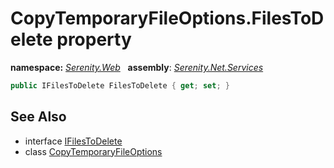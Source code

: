 # CopyTemporaryFileOptions.FilesToDelete property
**namespace:** *[Serenity.Web](../../README.md#serenity.web-namespace)*   **assembly**: *[Serenity.Net.Services](../../README.md)*

```csharp
public IFilesToDelete FilesToDelete { get; set; }
```

## See Also

* interface [IFilesToDelete](../IFilesToDelete.md)
* class [CopyTemporaryFileOptions](../CopyTemporaryFileOptions.md)